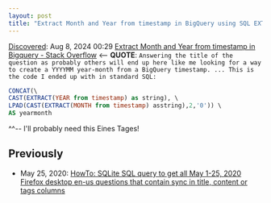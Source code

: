 ```yaml
---
layout: post
title: "Extract Month and Year from timestamp in BigQuery using SQL EXTRACT, YEAR, MONTH, CONCAT, CAST, LPAD"
---
```

[Discovered](http://rolandtanglao.com/2020/07/29/p1-blogthis-checkvist-list-links-to-blog/): Aug 8, 2024 00:29  [Extract Month and Year from timestamp in Bigquery - Stack Overflow](https://stackoverflow.com/questions/48206963/extract-month-and-year-from-timestamp-in-bigquery) <-- **QUOTE**: `Answering the title of the question as probably others will end up here like me looking for a way to create a YYYYMM year-month from a BigQuery timestamp. ... This is the code I ended up with in standard SQL:`

```sql
CONCAT(\
CAST(EXTRACT(YEAR from timestamp) as string), \
LPAD(CAST(EXTRACT(MONTH from timestamp) asstring),2,'0')) \
AS yearmonth
```
^^-- I'll probably need this Eines Tages!
## Previously

*  May 25, 2020: [HowTo: SQLite SQL query to get all May 1-25, 2020 Firefox desktop en-us questions that contain sync in title, content or tags columns](http://rolandtanglao.com/2020/05/25/p3-sqlite-sql-query-to-get-all-questions-01may2020-25may2020-title-tag-content-contain-sync/)
